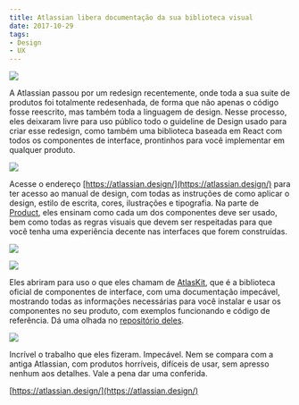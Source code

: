 ```yaml
---
title: Atlassian libera documentação da sua biblioteca visual
date: 2017-10-29
tags:
- Design
- UX
---
```


![](https://i.imgur.com/OnzTBdE.png)

A Atlassian passou por um redesign recentemente, onde toda a sua suite de produtos foi totalmente redesenhada, de forma que não apenas o código fosse reescrito, mas também toda a linguagem de design. Nesse processo, eles deixaram livre para uso público todo o guideline de Design usado para criar esse redesign, como também uma biblioteca baseada em React com todos os componentes de interface, prontinhos para você implementar em qualquer produto.

![](https://i.imgur.com/dgG8NIw.gif)

Acesse o endereço [https://atlassian.design/](https://atlassian.design/) para ter acesso ao manual de design, com todas as instruções de como aplicar o design, estilo de escrita, cores, ilustrações e tipografia. Na parte de [Product](https://atlassian.design/guidelines/product/overview), eles ensinam como cada um dos componentes deve ser usado, bem como todas as regras visuais que devem ser respeitadas para que você tenha uma experiência decente nas interfaces que forem construídas.

![](https://i.imgur.com/ShlTOVy.png)

![](https://i.imgur.com/OTMeclP.gif)

Eles abriram para uso o que eles chamam de [AtlasKit](https://atlaskit.atlassian.com/), que é a biblioteca oficial de componentes de interface, com uma documentação impecável, mostrando todas as informações necessárias para você instalar e usar os componentes no seu produto, com exemplos funcionando e código de referência. Dá uma olhada no [repositório deles](https://bitbucket.org/atlassian/atlaskit).

![](https://i.imgur.com/1Tyj8vV.png)

Incrível o trabalho que eles fizeram. Impecável. Nem se compara com a antiga Atlassian, com produtos horríveis, difíceis de usar, sem apresso nenhum aos detalhes. Vale a pena dar uma conferida.

[https://atlassian.design/](https://atlassian.design/)